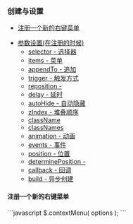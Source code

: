 ### 创建与设置 ###
- [注册一个新的右键菜单](#register-new-contextmenu)
+ [参数设置(在注册的时候)](#options-at-registration)
    - [selector - 选择器](#selector)
    - [items - 菜单](#items)
    - [appendTo - 追加](#appendto)
    - [trigger - 触发方式](#trigger)
    - [reposition - ](#reposition)
    - [delay - 延时](#delay)
    - [autoHide - 自动隐藏](#autohide)
    - [zIndex - 堆叠顺序](#zindex)
    - [className](#classname)
    - [classNames](#classnames)
    - [animation - 动画](#animation)
    - [events - 事件](#events)
    - [position - 位置](#position)
    - [determinePosition - ](#determineposition)
    - [callback - 回调](#callback)
    - [build - 异步创建](#build)  
<h4 id="register-new-contextmenu">注册一个新的右键菜单</h4>
```javascript
$.contextMenu( options );
```